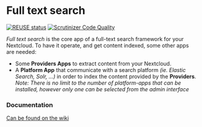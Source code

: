 <!--
  - SPDX-FileCopyrightText: 2016 Nextcloud GmbH and Nextcloud contributors
  - SPDX-License-Identifier: AGPL-3.0-or-later
-->
# Full text search

[![REUSE status](https://api.reuse.software/badge/github.com/nextcloud/fulltextsearch)](https://api.reuse.software/info/github.com/nextcloud/fulltextsearch)
[![Scrutinizer Code Quality](https://scrutinizer-ci.com/g/nextcloud/fulltextsearch/badges/quality-score.png?b=master)](https://scrutinizer-ci.com/g/nextcloud/fulltextsearch/?b=master)

_Full text search_ is the core app of a full-text search framework for your Nextcloud. 
To have it operate, and get content indexed, some other apps are needed: 

- Some **Providers Apps** to extract content from your Nextcloud. 
- A **Platform App** that communicate with a search platform _(ie. Elastic Search, Solr, …)_ in order to index the content provided by the **Providers**.   
_Note: There is no limit to the number of platform-apps that can be installed, however only one can be selected from the admin interface_



### Documentation

[Can be found on the wiki](https://github.com/nextcloud/fulltextsearch/wiki)
